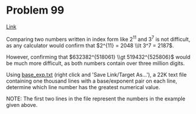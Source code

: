 # Problem 99

[Link](https://projecteuler.net/problem=99)

Comparing two numbers written in index form like $2^{11}$ and $3^7$ is not difficult, as any calculator would confirm that $2^{11} = 2048 \\lt 3^7 = 2187$.

However, confirming that $632382^{518061} \\gt 519432^{525806}$ would be much more difficult, as both numbers contain over three million digits.

Using [base\_exp.txt](resources/documents/0099_base_exp.txt) (right click and 'Save Link/Target As...'), a 22K text file containing one thousand lines with a base/exponent pair on each line, determine which line number has the greatest numerical value.

NOTE: The first two lines in the file represent the numbers in the example given above.
